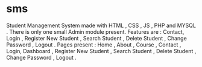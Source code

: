 # sms
Student Management System made with HTML , CSS , JS , PHP and  MYSQL . 
There is only one small Admin module present. 
Features are : Contact, Login , Register New Student , Search Student , Delete Student , Change Password , Logout . 
Pages present : Home , About , Course , Contact , Login, Dashboard , Register New Student , Search Student , Delete Student , Change Password , Logout .
